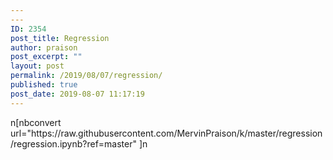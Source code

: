 ```yaml
---
---
ID: 2354
post_title: Regression
author: praison
post_excerpt: ""
layout: post
permalink: /2019/08/07/regression/
published: true
post_date: 2019-08-07 11:17:19
---
```

<!-- wp:shortcode -->n[nbconvert url="https://raw.githubusercontent.com/MervinPraison/k/master/regression/regression.ipynb?ref=master" ]n<!-- /wp:shortcode -->